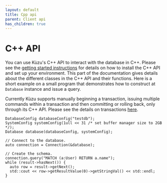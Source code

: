 ```yaml
---
layout: default
title: Cpp api
parent: Client api
has_children: true
---
```


# C++ API
You can use Kùzu's C++ API to interact with the database in C++. Please
see the [getting started instructions](../../getting-started.md#c-api) for
details on how to install the C++ API and set up your environment. This part
of the documentation gives details about the different classes in the C++
API and their functions. Here is a short example on a small program that
demonstrates how to construct at `Database` instance and issue a query.

Currently Kùzu supports manually beginning a transaction,
issuing multiple commands within a transaction and then committing or rolling
back, only through its C++ API. Please see the details on transactions
[here](../../cypher/transactions.md).


```
DatabaseConfig databaseConfig("testdb");
SystemConfig systemConfig(1ull << 31 /* set buffer manager size to 2GB */);
Database database(databaseConfig, systemConfig);

// Connect to the database.
auto connection = Connection(&database);

// Create the schema.
connection.query("MATCH (a:User) RETURN a.name");
while (result->hasNext()) {
  auto row = result->getNext();
  std::cout << row->getResultValue(0)->getStringVal() << std::endl;
}
```
